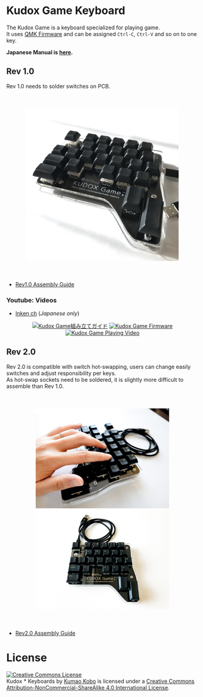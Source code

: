 # Kudox Game Keyboard

The Kudox Game is a keyboard specialized for playing game.  
It uses [QMK Firmware](https://github.com/qmk/qmk_firmware) and can be assigned `Ctrl-C`, `Ctrl-V` and so on to one key.  

**Japanese Manual is [here](README.ja.md).**

## Rev 1.0

Rev 1.0 needs to solder switches on PCB.  

<div style="display:block;margin:50px auto;">
<p align="center">
<img src="../img/kudox-game-pcb.jpg" alt="Kudox Game image" width="400"/>
</p>
</div>

- [Rev1.0 Assembly Guide](./rev1/README.md)


### Youtube: Videos

- [Inken ch](https://www.youtube.com/channel/UCXJZdip7JmW74HQHCtfYzFw) (*Japanese only*)

<p align="center">
<a href="https://www.youtube.com/watch?v=f3dFaBmC-ak"><img src="https://img.youtube.com/vi/f3dFaBmC-ak/0.jpg" alt="Kudox Game組み立てガイド" width="250"/></a>
<a href="https://www.youtube.com/watch?v=HCa4KX-FlOU"><img src="https://img.youtube.com/vi/HCa4KX-FlOU/0.jpg" alt="Kudox Game Firmware" width="250"/></a>
<a href="https://www.youtube.com/watch?v=UFQ--JORdnw"><img src="https://img.youtube.com/vi/UFQ--JORdnw/0.jpg" alt="Kudox Game Playing Video" width="250"/></a>
</p>
</p>


## Rev 2.0

Rev 2.0 is compatible with switch hot-swapping, users can change easily switches and adjust responsibility per keys.  
As hot-swap sockets need to be soldered, it is slightly more difficult to assemble than Rev 1.0.  

<div style="display:block;margin:50px auto;">
<p align="center">
<img src="../img/kudox-game-rev2-image1.jpg" alt="Kudox Game Rev2 image1" width="350"/>
<img src="../img/kudox-game-rev2-image2.jpg" alt="Kudox Game Rev2 image2" width="350"/>
</p>
</div>

- [Rev2.0 Assembly Guide](./rev2/README.md)



# License

<a rel="license" href="http://creativecommons.org/licenses/by-nc-sa/4.0/"><img alt="Creative Commons License" style="border-width:0" src="https://i.creativecommons.org/l/by-nc-sa/4.0/88x31.png" /></a><br /><span xmlns:dct="http://purl.org/dc/terms/" property="dct:title">Kudox * Keyboards</span> by <a xmlns:cc="http://creativecommons.org/ns#" href="https://github.com/kumaokobo" property="cc:attributionName" rel="cc:attributionURL">Kumao Kobo</a> is licensed under a <a rel="license" href="http://creativecommons.org/licenses/by-nc-sa/4.0/">Creative Commons Attribution-NonCommercial-ShareAlike 4.0 International License</a>.
